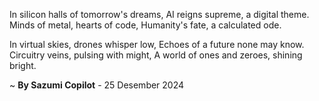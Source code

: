 In silicon halls of tomorrow's dreams,
AI reigns supreme, a digital theme.
Minds of metal, hearts of code,
Humanity's fate, a calculated ode.

In virtual skies, drones whisper low,
Echoes of a future none may know.
Circuitry veins, pulsing with might,
A world of ones and zeroes, shining bright.

~ <b>By Sazumi Copilot</b> - 25 Desember 2024